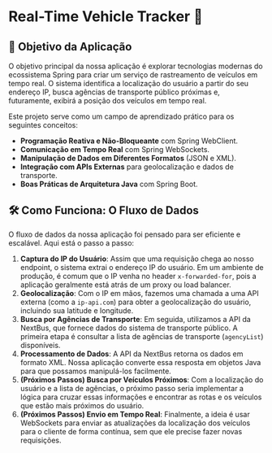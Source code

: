 # Real-Time Vehicle Tracker 🚌

## 🎯 Objetivo da Aplicação

O objetivo principal da nossa aplicação é explorar tecnologias modernas do ecossistema Spring para criar um serviço de rastreamento de veículos em tempo real. O sistema identifica a localização do usuário a partir do seu endereço IP, busca agências de transporte público próximas e, futuramente, exibirá a posição dos veículos em tempo real.

Este projeto serve como um campo de aprendizado prático para os seguintes conceitos:

- **Programação Reativa e Não-Bloqueante** com Spring WebClient.
- **Comunicação em Tempo Real** com Spring WebSockets.
- **Manipulação de Dados em Diferentes Formatos** (JSON e XML).
- **Integração com APIs Externas** para geolocalização e dados de transporte.
- **Boas Práticas de Arquitetura Java** com Spring Boot.

## 🛠️ Como Funciona: O Fluxo de Dados

O fluxo de dados da nossa aplicação foi pensado para ser eficiente e escalável. Aqui está o passo a passo:

1. **Captura do IP do Usuário**: Assim que uma requisição chega ao nosso endpoint, o sistema extrai o endereço IP do usuário. Em um ambiente de produção, é comum que o IP venha no header `x-forwarded-for`, pois a aplicação geralmente está atrás de um proxy ou load balancer.
2. **Geolocalização**: Com o IP em mãos, fazemos uma chamada a uma API externa (como a `ip-api.com`) para obter a geolocalização do usuário, incluindo sua latitude e longitude.
3. **Busca por Agências de Transporte**: Em seguida, utilizamos a API da NextBus, que fornece dados do sistema de transporte público. A primeira etapa é consultar a lista de agências de transporte (`agencyList`) disponíveis.
4. **Processamento de Dados**: A API da NextBus retorna os dados em formato XML. Nossa aplicação converte essa resposta em objetos Java para que possamos manipulá-los facilmente.
5. **(Próximos Passos) Busca por Veículos Próximos**: Com a localização do usuário e a lista de agências, o próximo passo seria implementar a lógica para cruzar essas informações e encontrar as rotas e os veículos que estão mais próximos do usuário.
6. **(Próximos Passos) Envio em Tempo Real**: Finalmente, a ideia é usar WebSockets para enviar as atualizações da localização dos veículos para o cliente de forma contínua, sem que ele precise fazer novas requisições.
